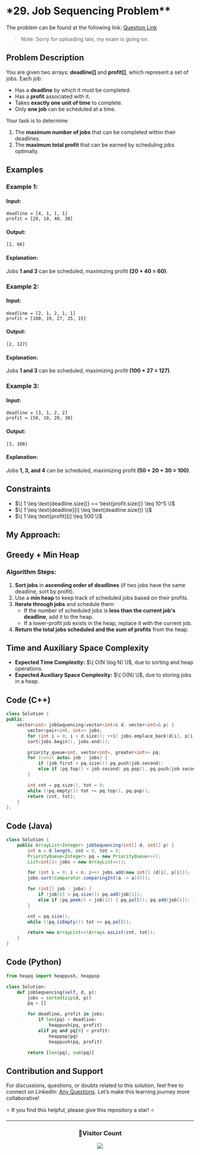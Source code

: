 # \*29. Job Sequencing Problem\*\*

The problem can be found at the following link: [Question Link](https://www.geeksforgeeks.org/problems/job-sequencing-problem-1587115620/1)

> Note: Sorry for uploading late, my exam is going on.

## **Problem Description**

You are given two arrays: **deadline[]** and **profit[]**, which represent a set of jobs. Each job:

- Has a **deadline** by which it must be completed.
- Has a **profit** associated with it.
- Takes **exactly one unit of time** to complete.
- Only **one job** can be scheduled at a time.

Your task is to determine:

1. The **maximum number of jobs** that can be completed within their deadlines.
2. The **maximum total profit** that can be earned by scheduling jobs optimally.

## **Examples**

### **Example 1:**

#### **Input:**

```plaintext
deadline = [4, 1, 1, 1]
profit = [20, 10, 40, 30]
```

#### **Output:**

```plaintext
[2, 60]
```

#### **Explanation:**

Jobs **1 and 3** can be scheduled, maximizing profit **(20 + 40 = 60)**.

### **Example 2:**

#### **Input:**

```plaintext
deadline = [2, 1, 2, 1, 1]
profit = [100, 19, 27, 25, 15]
```

#### **Output:**

```plaintext
[2, 127]
```

#### **Explanation:**

Jobs **1 and 3** can be scheduled, maximizing profit **(100 + 27 = 127)**.

### **Example 3:**

#### **Input:**

```plaintext
deadline = [3, 1, 2, 2]
profit = [50, 10, 20, 30]
```

#### **Output:**

```plaintext
[3, 100]
```

#### **Explanation:**

Jobs **1, 3, and 4** can be scheduled, maximizing profit **(50 + 20 + 30 = 100)**.

## **Constraints**

- $\( 1 \leq \text{deadline.size()} == \text{profit.size()} \leq 10^5 \)$
- $\( 1 \leq \text{deadline}[i] \leq \text{deadline.size()} \)$
- $\( 1 \leq \text{profit}[i] \leq 500 \)$

## **My Approach:**

## **Greedy + Min Heap**

### **Algorithm Steps:**

1. **Sort jobs** in **ascending order of deadlines** (if two jobs have the same deadline, sort by profit).
2. Use a **min heap** to keep track of scheduled jobs based on their profits.
3. **Iterate through jobs** and schedule them:
   - If the number of scheduled jobs is **less than the current job's deadline**, add it to the heap.
   - If a lower-profit job exists in the heap, replace it with the current job.
4. **Return the total jobs scheduled and the sum of profits** from the heap.

## **Time and Auxiliary Space Complexity**

- **Expected Time Complexity:** $\( O(N \log N) \)$, due to sorting and heap operations.
- **Expected Auxiliary Space Complexity:** $\( O(N) \)$, due to storing jobs in a heap.

## **Code (C++)**

```cpp
class Solution {
public:
    vector<int> jobSequencing(vector<int>& d, vector<int>& p) {
        vector<pair<int, int>> jobs;
        for (int i = 0; i < d.size(); ++i) jobs.emplace_back(d[i], p[i]);
        sort(jobs.begin(), jobs.end());

        priority_queue<int, vector<int>, greater<int>> pq;
        for (const auto& job : jobs) {
            if (job.first > pq.size()) pq.push(job.second);
            else if (pq.top() < job.second) pq.pop(), pq.push(job.second);
        }

        int cnt = pq.size(), tot = 0;
        while (!pq.empty()) tot += pq.top(), pq.pop();
        return {cnt, tot};
    }
};
```

## **Code (Java)**

```java
class Solution {
    public ArrayList<Integer> jobSequencing(int[] d, int[] p) {
        int n = d.length, cnt = 0, tot = 0;
        PriorityQueue<Integer> pq = new PriorityQueue<>();
        List<int[]> jobs = new ArrayList<>();

        for (int i = 0; i < n; i++) jobs.add(new int[] {d[i], p[i]});
        jobs.sort(Comparator.comparingInt(a -> a[0]));

        for (int[] job : jobs) {
            if (job[0] > pq.size()) pq.add(job[1]);
            else if (pq.peek() < job[1]) { pq.poll(); pq.add(job[1]); }
        }

        cnt = pq.size();
        while (!pq.isEmpty()) tot += pq.poll();

        return new ArrayList<>(Arrays.asList(cnt, tot));
    }
}
```

## **Code (Python)**

```python
from heapq import heappush, heappop

class Solution:
    def jobSequencing(self, d, p):
        jobs = sorted(zip(d, p))
        pq = []

        for deadline, profit in jobs:
            if len(pq) < deadline:
                heappush(pq, profit)
            elif pq and pq[0] < profit:
                heappop(pq)
                heappush(pq, profit)

        return [len(pq), sum(pq)]
```

## **Contribution and Support**

For discussions, questions, or doubts related to this solution, feel free to connect on LinkedIn: [Any Questions](https://www.linkedin.com/in/patel-hetkumar-sandipbhai-8b110525a/). Let’s make this learning journey more collaborative!

⭐ If you find this helpful, please give this repository a star! ⭐

---

<div align="center">
  <h3><b>📍Visitor Count</b></h3>
</div>

<p align="center">
  <img src="https://visitor-badge.laobi.icu/badge?page_id=Hunterdii.GeeksforGeeks-POTD" />
</p>

